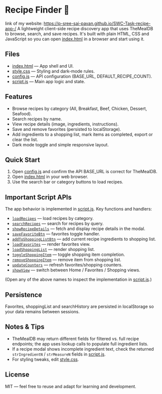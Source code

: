 # Recipe Finder 🍳

link of my website: https://p-sree-sai-pavan.github.io/SWC-Task-recipe-app-/
A lightweight client-side recipe discovery app that uses TheMealDB to browse, search, and save recipes. It's built with plain HTML, CSS and JavaScript so you can open [index.html](index.html) in a browser and start using it.

## Files
- [index.html](index.html) — App shell and UI.
- [style.css](style.css) — Styling and dark-mode rules.
- [config.js](config.js) — API configuration (BASE_URL, DEFAULT_RECIPE_COUNT).
- [script.js](script.js) — Main app logic and state.

## Features
- Browse recipes by category (All, Breakfast, Beef, Chicken, Dessert, Seafood).
- Search recipes by name.
- View recipe details (image, ingredients, instructions).
- Save and remove favorites (persisted to localStorage).
- Add ingredients to a shopping list, mark items as completed, export or clear the list.
- Dark mode toggle and simple responsive layout.

## Quick Start
1. Open [config.js](config.js) and confirm the API BASE_URL is correct for TheMealDB.
2. Open [index.html](index.html) in your web browser.
3. Use the search bar or category buttons to load recipes.

## Important Script APIs
The app behavior is implemented in [script.js](script.js). Key functions and handlers:
- [`loadRecipes`](script.js) — load recipes by category.
- [`searchRecipes`](script.js) — search for recipes by query.
- [`showRecipeDetails`](script.js) — fetch and display recipe details in the modal.
- [`saveFavoriteBtn`](script.js) — favorites toggle handler.
- [`addToShoppingListBtn`](script.js) — add current recipe ingredients to shopping list.
- [`loadFavorites`](script.js) — render favorites view.
- [`loadShoppingList`](script.js) — render shopping list.
- [`toggleShoppingItem`](script.js) — toggle shopping item completion.
- [`removeShoppingItem`](script.js) — remove item from shopping list.
- [`updateCounters`](script.js) — refresh favorites/shopping counters.
- [`showView`](script.js) — switch between Home / Favorites / Shopping views.

(Open any of the above names to inspect the implementation in [script.js](script.js).)

## Persistence
Favorites, shoppingList and searchHistory are persisted in localStorage so your data remains between sessions.

## Notes & Tips
- TheMealDB may return different fields for filtered vs. full recipe endpoints; the app uses lookup calls to populate full ingredient lists.
- If a recipe modal shows incomplete ingredient text, check the returned `strIngredientN` / `strMeasureN` fields in [script.js](script.js).
- For styling tweaks, edit [style.css](style.css).

## License
MIT — feel free to reuse and adapt for learning and development.
